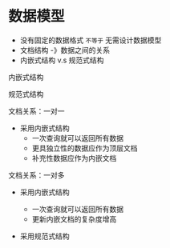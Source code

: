 # 数据模型

* 没有固定的数据格式 `不等于` 无需设计数据模型
* 文档结构 -》数据之间的关系
* 内嵌式结构 v.s 规范式结构

内嵌式结构

规范式结构

文档关系：一对一

* 采用内嵌式结构
  * 一次查询就可以返回所有数据
  * 更具独立性的数据应作为顶层文档
  * 补充性数据应作为内嵌文档

文档关系：一对多

* 采用内嵌式结构
  * 一次查询就可以返回所有数据
  * 更新内嵌文档的复杂度增高

* 采用规范式结构

